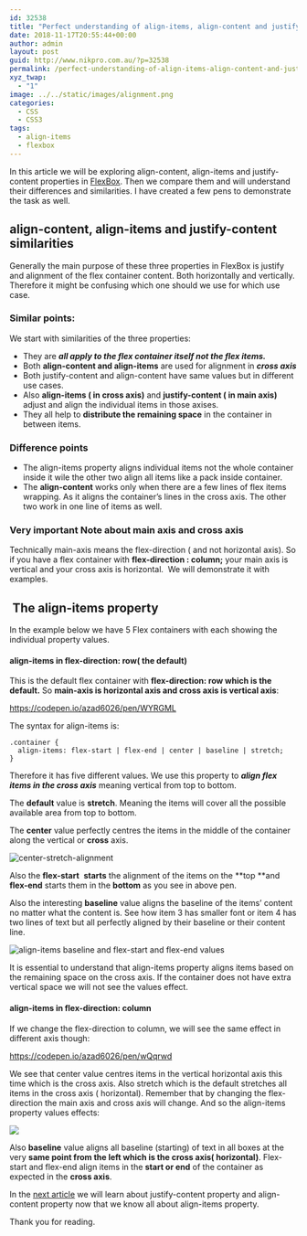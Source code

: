 ```yaml
---
id: 32538
title: "Perfect understanding of align-items, align-content and justify-content in FlexBox with examples: Part 1"
date: 2018-11-17T20:55:44+00:00
author: admin
layout: post
guid: http://www.nikpro.com.au/?p=32538
permalink: /perfect-understanding-of-align-items-align-content-and-justify-content-in-flexbox-with-examples-part-1/
xyz_twap:
  - "1"
image: ../../static/images/alignment.png
categories:
  - CSS
  - CSS3
tags:
  - align-items
  - flexbox
---
```


In this article we will be exploring&nbsp;align-content, align-items and justify-content properties in [FlexBox](http://www.nikpro.com.au/a-quick-review-of-how-to-centre-elements-or-blocks-using-flexbox-in-css/). Then we compare them and will understand their differences and similarities. I have created a few pens to demonstrate the task as well.&nbsp;

## align-content, align-items and justify-content similarities

Generally the main purpose of these three properties in FlexBox is justify and alignment of the flex container content. Both horizontally and vertically. Therefore it might be confusing which one should we use for which use case.

### Similar points:

We start with similarities of the three properties:

- They are **_all apply to the flex container itself not the flex items._**
- Both **align-content and align-items** are used for alignment in _**cross axis**_
- Both justify-content and align-content have same values but in different use cases.
- Also&nbsp;**align-items ( in cross axis)** and **justify-content ( in&nbsp;main axis)**&nbsp; adjust and align the individual items in those axises.
- They all help to **distribute the remaining space** in the container in between items.

### Difference points

- The align-items property aligns individual items not the whole container inside it wile the other two align all items like a pack inside container.
- The **align-content** works only when there are a few lines of flex items wrapping. As it aligns the container&#8217;s lines in the cross axis. The other two work in one line of items as well.

### Very important Note about main axis and cross axis

Technically main-axis means the flex-direction ( and not horizontal axis). So if you have a flex container with **flex-direction : column;**&nbsp;your main axis is vertical and your cross axis is horizontal.&nbsp; We will demonstrate it with examples.

## &nbsp;The align-items property

In the example below we have 5 Flex containers with each showing the individual property values.

#### align-items in flex-direction: row( the default)

This is the default flex container with **flex-direction: row which is the default.** So **main-axis is horizontal axis and cross axis is vertical axis**:

https://codepen.io/azad6026/pen/WYRGML

The syntax for align-items is:

```
.container {  
  align-items: flex-start | flex-end | center | baseline | stretch;
}
```

Therefore it has five different values. We use this property to **_align flex items in the cross axis_** meaning vertical from top to bottom.&nbsp;

The **default** value is **stretch**. Meaning the items will cover all the possible available area from top to bottom.&nbsp;

The **center** value perfectly centres the items in the middle of the container along the vertical or **cross** axis.

![center-stretch-alignment](/images/center-stretch-alignment.png)

Also the&nbsp;**flex-start**&nbsp; **starts** the alignment of the items on the **top&nbsp;**and **flex-end** starts them in the **bottom** as you see in above pen.

Also the interesting **baseline** value aligns the baseline of the items&#8217; content no matter what the content is. See how item 3 has smaller font or item 4 has two lines of text but all perfectly aligned by their baseline or their content line.&nbsp;

![align-items baseline and flex-start and flex-end values](/images/base-stat-ens.png)

It is essential to understand that align-items property aligns items based on the remaining space on the cross axis. If the container does not have extra vertical space we will not see the values effect.&nbsp;

#### align-items in flex-direction: column

If we change the flex-direction to column, we will see the same effect in different axis though:

https://codepen.io/azad6026/pen/wQqrwd

We see that center value centres items in the vertical horizontal axis this time which is the cross axis. Also stretch which is the default stretches all items in the cross axis ( horizontal). Remember that by changing the flex-direction the main axis and cross axis will change. And so the align-items property values effects:

![](/images/align-items-column-direction.png)

Also **baseline** value aligns all baseline (starting) of text in all boxes at the very **same point from the left which is the cross axis( horizontal)**. Flex-start and flex-end align items in the **start or end** of the container as expected in the **cross axis**.

In the [next article](http://www.nikpro.com.au/perfect-understanding-of-align-items-align-content-and-justify-content-in-flexbox-with-examples-part-1/) we will learn about justify-content property and align-content property now that we know all about align-items property.

Thank you for reading.
